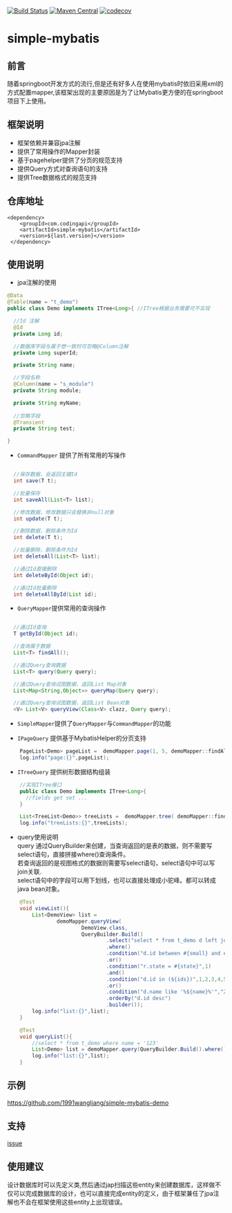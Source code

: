 [![Build Status](https://travis-ci.org/codingapi/simple-mybatis.svg?branch=master)](https://travis-ci.org/codingapi/simple-mybatis) [![Maven Central](https://maven-badges.herokuapp.com/maven-central/com.codingapi/simple-mybatis/badge.svg?style=plastic)](https://maven-badges.herokuapp.com/maven-central/com.codingapi/simple-mybatis) [![codecov](https://codecov.io/gh/codingapi/simple-mybatis/branch/master/graph/badge.svg)](https://codecov.io/gh/codingapi/simple-mybatis)
# simple-mybatis

## 前言
随着springboot开发方式的流行,但是还有好多人在使用mybatis时依旧采用xml的方式配置mapper,该框架出现的主要原因是为了让Mybatis更方便的在springboot项目下上使用。

## 框架说明
* 框架依赖并兼容jpa注解
* 提供了常用操作的Mapper封装
* 基于pagehelper提供了分页的规范支持
* 提供Query方式对查询语句的支持
* 提供Tree数据格式的规范支持

## 仓库地址
```$xslt
<dependency>
    <groupId>com.codingapi</groupId>
    <artifactId>simple-mybatis</artifactId>
    <version>${last.version}</version>
 </dependency>
```

## 使用说明

* jpa注解的使用
```java
@Data
@Table(name = "t_demo")
public class Demo implements ITree<Long>{ //ITree根据业务需要可不实现

  //Id 注解  
  @Id
  private Long id;

  //数据库字段与属于想一致时可忽略@Column注解
  private Long superId;

  private String name;

  //字段名称  
  @Column(name = "s_module")
  private String module;

  private String myName;
  
  //忽略字段 
  @Transient
  private String test;

}

```
* `CommandMapper` 提供了所有常用的写操作

```java

  //保存数据，会返回主键Id
  int save(T t);

  //批量保存  
  int saveAll(List<T> list);

  //修改数据，修改数据只会替换非null对象
  int update(T t);

  //删除数据，删除条件为Id
  int delete(T t);

  //批量删除，删除条件为Id
  int deleteAll(List<T> list);

  //通过Id直接删除
  int deleteById(Object id);

  //通过Id批量删除
  int deleteAllById(List id);
```

* `QueryMapper`提供常用的查询操作
```java

  //通过Id查询
  T getById(Object id);

  //查询属于数据
  List<T> findAll();

  //通过Query查询数据
  List<T> query(Query query);

  //通过Query查询试图数据，返回List Map对象
  List<Map<String,Object>> queryMap(Query query);

  //通过Query查询试图数据，返回List Bean对象
  <V> List<V> queryView(Class<V> clazz, Query query);

```

* `SimpleMapper`提供了`QueryMapper`与`CommandMapper`的功能

* `IPageQuery` 提供基于MybatisHelper的分页支持

```java
    PageList<Demo> pageList =  demoMapper.page(1, 5, demoMapper::findAll);
	log.info("page:{}",pageList);
```

* `ITreeQuery` 提供树形数据结构组装

```java
    //实现ITree接口
    public class Demo implements ITree<Long>{
      //fields get set ...
    }

    List<TreeList<Demo>> treeLists =  demoMapper.tree( demoMapper::findAll,0L);
	log.info("treeLists:{}",treeLists);
```


* query使用说明     
query 通过QueryBuilder来创建，当查询返回的是表的数据，则不需要写select语句，直接拼接where()查询条件。   
若查询返回的是视图格式的数据则需要写select语句，select语句中可以写join关联.    
select语句中的字段可以用下划线，也可以直接处理成小驼峰。都可以转成java bean对象。     
```java
    @Test
    void viewList(){
        List<DemoView> list =
                demoMapper.queryView(
                        DemoView.class,
                        QueryBuilder.Build()
                                .select("select * from t_demo d left join t_refrigerator r on d.id = r.ID ")
                                .where()
                                .condition("d.id between #{small} and #{larger}", Map.of("small",1,"larger",10))
                                .or()
                                .condition("r.state = #{state}",1)
                                .and()
                                .condition("d.id in (${ids})",1,2,3,4,5,6,7,8,9,10)
                                .or()
                                .condition("d.name like '%${name}%'","2")
                                .orderBy("d.id desc")
                                .builder());
        log.info("list:{}",list);
    }

    @Test
    void queryList(){
        //select * from t_demo where name = '123'
        List<Demo> list = demoMapper.query(QueryBuilder.Build().where().condition("name=#{name}","123").builder());
        log.info("list:{}",list);
    }
```
## 示例

https://github.com/1991wangliang/simple-mybatis-demo

## 支持
[issue](https://github.com/codingapi/simple-mybatis/issues)

## 使用建议

设计数据库时可以先定义类,然后通过jap扫描这些entity来创建数据库，这样做不仅可以完成数据库的设计，也可以直接完成entity的定义，由于框架兼任了jpa注解也不会在框架使用这些entity上出现错误。
